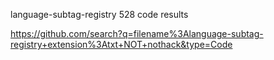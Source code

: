 language-subtag-registry
528 code results

https://github.com/search?q=filename%3Alanguage-subtag-registry+extension%3Atxt+NOT+nothack&type=Code
